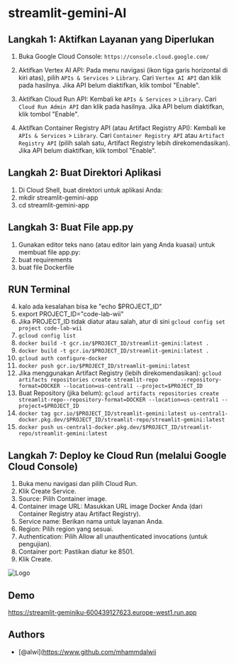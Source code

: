 # streamlit-gemini-AI

## Langkah 1: Aktifkan Layanan yang Diperlukan

1. Buka Google Cloud Console: `https://console.cloud.google.com/`

2. Aktifkan Vertex AI API:
   Pada menu navigasi (ikon tiga garis horizontal di kiri atas), pilih `APIs & Services` > `Library`.
   Cari `Vertex AI API` dan klik pada hasilnya.
   Jika API belum diaktifkan, klik tombol "Enable".

3. Aktifkan Cloud Run API:
   Kembali ke `APIs & Services` > `Library`.
   Cari `Cloud Run Admin API` dan klik pada hasilnya.
   Jika API belum diaktifkan, klik tombol "Enable".

4. Aktifkan Container Registry API (atau Artifact Registry API):
   Kembali ke `APIs & Services` > `Library`.
   Cari `Container Registry API` atau `Artifact Registry API` (pilih salah satu, Artifact Registry lebih direkomendasikan).
   Jika API belum diaktifkan, klik tombol "Enable".

## Langkah 2: Buat Direktori Aplikasi

1. Di Cloud Shell, buat direktori untuk aplikasi Anda:
2. mkdir streamlit-gemini-app
3. cd streamlit-gemini-app

## Langkah 3: Buat File app.py

1. Gunakan editor teks nano (atau editor lain yang Anda kuasai) untuk membuat file app.py:
2. buat requirements
3. buat file Dockerfile

## RUN Terminal

4. kalo ada kesalahan bisa ke "echo $PROJECT_ID"
5. export PROJECT_ID="code-lab-wii"
6. Jika PROJECT_ID tidak diatur atau salah, atur di sini
   `gcloud config set project code-lab-wii`
7. `gcloud config list`
8. `docker build -t gcr.io/$PROJECT_ID/streamlit-gemini:latest .`
9. `docker build -t gcr.io/$PROJECT_ID/streamlit-gemini:latest .`
10. `gcloud auth configure-docker`
11. `docker push gcr.io/$PROJECT_ID/streamlit-gemini:latest`
12. Jika menggunakan Artifact Registry (lebih direkomendasikan):
    `gcloud artifacts repositories create streamlit-repo       --repository-format=DOCKER --location=us-central1 --project=$PROJECT_ID`
13. Buat Repository (jika belum): `gcloud artifacts repositories create streamlit-repo--repository-format=DOCKER --location=us-central1 --project=$PROJECT_ID`
14. `docker tag gcr.io/$PROJECT_ID/streamlit-gemini:latest us-central1-docker.pkg.dev/$PROJECT_ID/streamlit-repo/streamlit-gemini:latest`
15. `docker push us-central1-docker.pkg.dev/$PROJECT_ID/streamlit-repo/streamlit-gemini:latest`

## Langkah 7: Deploy ke Cloud Run (melalui Google Cloud Console)

1. Buka menu navigasi dan pilih Cloud Run.
2. Klik Create Service.
3. Source: Pilih Container image.
4. Container image URL: Masukkan URL image Docker Anda (dari Container Registry atau Artifact Registry).
5. Service name: Berikan nama untuk layanan Anda.
6. Region: Pilih region yang sesuai.
7. Authentication: Pilih Allow all unauthenticated invocations (untuk pengujian).
8. Container port: Pastikan diatur ke 8501.
9. Klik Create.

![Logo]('img/gemini.png')

## Demo

https://streamlit-geminiku-600439127623.europe-west1.run.app

## Authors

- [@alwi](https://www.github.com/mhammdalwii
